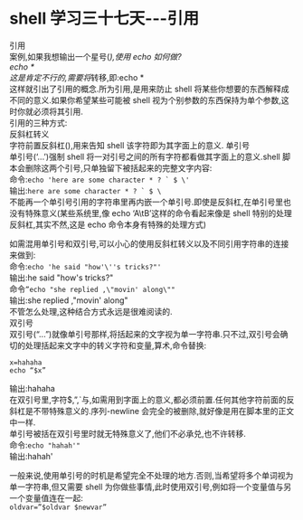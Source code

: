 # shell 学习三十七天---引用

引用  
案例,如果我想输出一个星号(*),使用 echo 如何做?  
echo *  
这是肯定不行的,需要将*转移,即:echo \*  
这样就引出了引用的概念.所为引用,是用来防止 shell 将某些你想要的东西解释成不同的意义.如果你希望某些可能被 shell 视为个别参数的东西保持为单个参数,这时你就必须将其引用.  
引用的三种方式:  
反斜杠转义  
字符前置反斜杠(\),用来告知 shell 该字符即为其字面上的意义.
单引号   
单引号(‘...’)强制 shell 将一对引号之间的所有字符都看做其字面上的意义.shell 脚本会删除这两个引号,只单独留下被括起来的完整文字内容:  
命令:```echo 'here are some character * ? ` $ \'```  
输出:```here are some character * ? ` $ \```  
不能再一个单引号引用的字符串里再内嵌一个单引号.即使是反斜杠,在单引号里也没有特殊意义(某些系统里,像 echo ‘A\tB’这样的命令看起来像是 shell 特别的处理反斜杠,其实不然,这是 echo 命令本身有特殊的处理方式)  
 
如需混用单引号和双引号,可以小心的使用反斜杠转义以及不同引用字符串的连接来做到:  
命令:```echo 'he said "how'\''s tricks?"'```  
输出:he said "how's tricks?"  
命令```”echo "she replied ,\"movin' along\""```  
输出:she replied ,"movin' along"  
不管怎么处理,这种结合方式永远是很难阅读的.  
双引号  
双引号(“...”)就像单引号那样,将括起来的文字视为单一字符串.只不过,双引号会确切的处理括起来文字中的转义字符和变量,算术,命令替换:  

```
x=hahaha  
echo “$x”  
```

输出:hahaha   
在双引号里,字符$,”,`与\,如需用到字面上的意义,都必须前置\.任何其他字符前面的反斜杠是不带特殊意义的.序列\-newline 会完全的被删除,就好像是用在脚本里的正文中一样.  
单引号被括在双引号里时就无特殊意义了,他们不必承兑,也不许转移.  
命令:```echo "hahah'"```  
输出:hahah'  
 
一般来说,使用单引号的时机是希望完全不处理的地方.否则,当希望将多个单词视为单一字符串,但又需要 shell 为你做些事情,此时使用双引号,例如将一个变量值与另一个变量值连在一起:  
```oldvar=”$oldvar $newvar”``` 